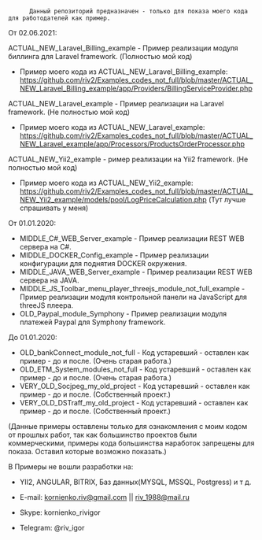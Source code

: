           Данный репозиторий предназначен - только для показа моего кода для работодателей как пример. 


От 02.06.2021:

ACTUAL_NEW_Laravel_Billing_example - Пример реализации модуля биллинга для Laravel framework. (Полностью мой код) 
- Пример моего кода из ACTUAL_NEW_Laravel_Billing_example: https://github.com/riv2/Examples_codes_not_full/blob/master/ACTUAL_NEW_Laravel_Billing_example/app/Providers/BillingServiceProvider.php

ACTUAL_NEW_Laravel_example - Пример реализации на Laravel framework. (Не полностью мой код) 
- Пример моего кода из ACTUAL_NEW_Laravel_example:  https://github.com/riv2/Examples_codes_not_full/blob/master/ACTUAL_NEW_Laravel_example/app/Processors/ProductsOrderProcessor.php

ACTUAL_NEW_Yii2_example - ример реализации на Yii2 framework. (Не полностью мой код) 
- Пример моего кода из ACTUAL_NEW_Yii2_example: https://github.com/riv2/Examples_codes_not_full/blob/master/ACTUAL_NEW_Yii2_example/models/pool/LogPriceCalculation.php (Тут лучше спрашивать у меня)



От 01.01.2020:

- MIDDLE_C#_WEB_Server_example - Пример реализации REST WEB сервера на C#. 
- MIDDLE_DOCKER_Config_example - Пример реализации конфигурации для поднятия DOCKER окружения. 
- MIDDLE_JAVA_WEB_Server_example - Пример реализации REST WEB сервера на JAVA. 
- MIDDLE_JS_Toolbar_menu_player_threejs_module_not_full_example - Пример реализации модуля контрольной панели на JavaScript для threeJS плеера.
- OLD_Paypal_module_Symphony - Пример реализации модуля платежей Paypal для Symphony framework.



До 01.01.2020:

- OLD_bankConnect_module_not_full - Код устаревший - оставлен как пример - до и после. (Очень старая работа.)
- OLD_ETM_System_modules_not_full - Код устаревший - оставлен как пример - до и после. (Очень старая работа.)
- VERY_OLD_Socjpeg_my_old_project - Код устаревший - оставлен как пример - до и после. (Собственный проект.)
- VERY_OLD_DSTraff_my_old_project - Код устаревший - оставлен как пример - до и после. (Собственный проект.)

(Данные примеры оставлены только для ознакомления с моим кодом от прошлых работ, так как большинство проектов были коммерческими, примеры кода большинства наработок запрещены для показа. Оставил которые возможно показать.)


В Примеры не вошли разработки на: 
- YII2, ANGULAR, BITRIX, Баз данных(MYSQL, MSSQL, Postgress) и т д.


- E-mail:  kornienko.riv@gmail.com || riv_1988@mail.ru
- Skype:   kornienko_rivigor
- Telegram: @riv_igor
